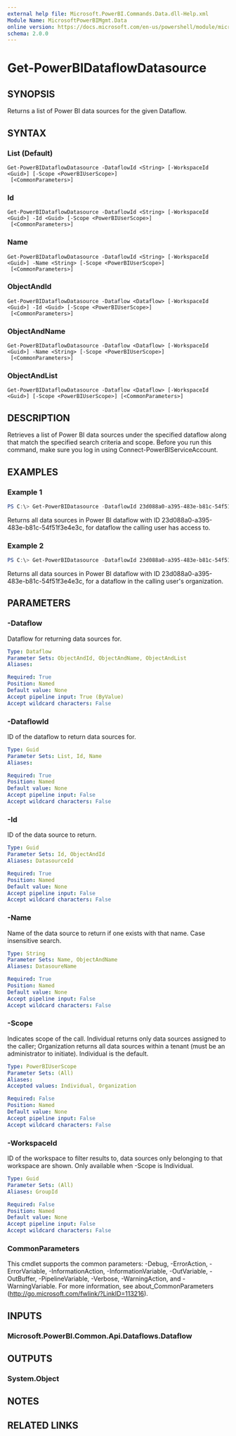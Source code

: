 ```yaml
---
external help file: Microsoft.PowerBI.Commands.Data.dll-Help.xml
Module Name: MicrosoftPowerBIMgmt.Data
online version: https://docs.microsoft.com/en-us/powershell/module/microsoftpowerbimgmt.data/get-powerbidataflowdatasource?view=powerbi-ps
schema: 2.0.0
---
```


# Get-PowerBIDataflowDatasource

## SYNOPSIS
Returns a list of Power BI data sources for the given Dataflow.

## SYNTAX

### List (Default)
```
Get-PowerBIDataflowDatasource -DataflowId <String> [-WorkspaceId <Guid>] [-Scope <PowerBIUserScope>]
 [<CommonParameters>]
```

### Id
```
Get-PowerBIDataflowDatasource -DataflowId <String> [-WorkspaceId <Guid>] -Id <Guid> [-Scope <PowerBIUserScope>]
 [<CommonParameters>]
```

### Name
```
Get-PowerBIDataflowDatasource -DataflowId <String> [-WorkspaceId <Guid>] -Name <String> [-Scope <PowerBIUserScope>]
 [<CommonParameters>]
```

### ObjectAndId
```
Get-PowerBIDataflowDatasource -Dataflow <Dataflow> [-WorkspaceId <Guid>] -Id <Guid> [-Scope <PowerBIUserScope>]
 [<CommonParameters>]
```

### ObjectAndName
```
Get-PowerBIDataflowDatasource -Dataflow <Dataflow> [-WorkspaceId <Guid>] -Name <String> [-Scope <PowerBIUserScope>]
 [<CommonParameters>]
```

### ObjectAndList
```
Get-PowerBIDataflowDatasource -Dataflow <Dataflow> [-WorkspaceId <Guid>] [-Scope <PowerBIUserScope>] [<CommonParameters>]
```

## DESCRIPTION
Retrieves a list of Power BI data sources under the specified dataflow along that match the specified search criteria and scope.
Before you run this command, make sure you log in using Connect-PowerBIServiceAccount. 

## EXAMPLES

### Example 1
```powershell
PS C:\> Get-PowerBIDatasource -DataflowId 23d088a0-a395-483e-b81c-54f51f3e4e3c -WorkspaceId ed451706-2b02-430c-b25c-20c0842c6375
```

Returns all data sources in Power BI dataflow with ID 23d088a0-a395-483e-b81c-54f51f3e4e3c, for dataflow the calling user has access to.

### Example 2
```powershell
PS C:\> Get-PowerBIDatasource -DataflowId 23d088a0-a395-483e-b81c-54f51f3e4e3c -Scope Organization
```

Returns all data sources in Power BI dataflow with ID 23d088a0-a395-483e-b81c-54f51f3e4e3c, for a dataflow in the calling user's organization.

## PARAMETERS

### -Dataflow
Dataflow for returning data sources for.

```yaml
Type: Dataflow
Parameter Sets: ObjectAndId, ObjectAndName, ObjectAndList
Aliases:

Required: True
Position: Named
Default value: None
Accept pipeline input: True (ByValue)
Accept wildcard characters: False
```

### -DataflowId
ID of the dataflow to return data sources for.

```yaml
Type: Guid
Parameter Sets: List, Id, Name
Aliases: 

Required: True
Position: Named
Default value: None
Accept pipeline input: False
Accept wildcard characters: False
```

### -Id
ID of the data source to return.

```yaml
Type: Guid
Parameter Sets: Id, ObjectAndId
Aliases: DatasourceId

Required: True
Position: Named
Default value: None
Accept pipeline input: False
Accept wildcard characters: False
```

### -Name
Name of the data source to return if one exists with that name. Case insensitive search.

```yaml
Type: String
Parameter Sets: Name, ObjectAndName
Aliases: DatasoureName

Required: True
Position: Named
Default value: None
Accept pipeline input: False
Accept wildcard characters: False
```

### -Scope
Indicates scope of the call. Individual returns only data sources assigned to the caller; Organization returns all data sources within a tenant (must be an administrator to initiate). Individual is the default.

```yaml
Type: PowerBIUserScope
Parameter Sets: (All)
Aliases:
Accepted values: Individual, Organization

Required: False
Position: Named
Default value: None
Accept pipeline input: False
Accept wildcard characters: False
```

### -WorkspaceId
ID of the workspace to filter results to, data sources only belonging to that workspace are shown. Only available when -Scope is Individual.

```yaml
Type: Guid
Parameter Sets: (All)
Aliases: GroupId

Required: False
Position: Named
Default value: None
Accept pipeline input: False
Accept wildcard characters: False
```

### CommonParameters
This cmdlet supports the common parameters: -Debug, -ErrorAction, -ErrorVariable, -InformationAction, -InformationVariable, -OutVariable, -OutBuffer, -PipelineVariable, -Verbose, -WarningAction, and -WarningVariable. For more information, see about_CommonParameters (http://go.microsoft.com/fwlink/?LinkID=113216).

## INPUTS

### Microsoft.PowerBI.Common.Api.Dataflows.Dataflow

## OUTPUTS

### System.Object

## NOTES

## RELATED LINKS
